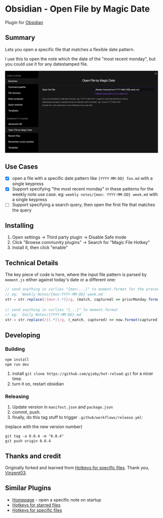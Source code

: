 # Obsidian - Open File by Magic Date

Plugin for [Obsidian](https://obsidian.md)

## Summary

Lets you open a specific file that matches a flexible date pattern.

I use this to open the note which the date of the "most recent monday", but you could use it for any datestamped file.

![screenshot](./magic-date-screenshot.png)

## Use Cases

- [x] open a file with a specific date pattern like `{YYYY-MM-DD} foo.md` with a single keypress
- [x] Support specifying "the most recent monday" in these patterns for the weekly note use case. eg: `weekly notes/{mon: YYYY-MM-DD} week.md` with a single keypress
- [ ] Support specifying a search query, then open the first file that matches the query

## Installing

1. Open settings -> Third party plugin -> Disable Safe mode
1. Click "Browse community plugins" -> Search for "Magic File Hotkey"
1. Install it, then click "enable"

## Technical Details

The key piece of code is here, where the input file pattern is parsed by `moment.js` either against today's date or a different one:

```js
// send anything in curlies "{mon:...}" to moment.format for the preceeding monday
// eg: `Weekly Notes/{mon:YYYY-MM-DD} week.md`
str = str.replace(/{mon:(.*)}/g, (match, captured) => priorMonday.format(captured));

// send anything in curlies "{...}" to moment.format
// eg: `Daily Notes/{YYYY-MM-DD}.md`
str = str.replace(/{(.*)}/g, (_match, captured) => now.format(captured));
```

## Developing

### Building

```
npm install
npm run dev
```

1. install `git clone https://github.com/pjeby/hot-reload.git` for a nicer time.
2. turn it on, restart obsidian

### Releasing

1. Update version in `manifest.json` and `package.json`
2. commit, push.
3. finally, do this tag stuff to trigger `.github/workflows/release.yml`:

(replace with the new version number)

```
git tag -a 0.0.4 -m "0.0.4"
git push origin 0.0.4
```

## Thanks and credit

Originally forked and learned from [Hotkeys for specific files](https://github.com/Vinzent03/obsidian-hotkeys-for-specific-files). Thank you, [Vinzent03](https://github.com/Vinzent03).

## Similar Plugins

* [Homepage](https://github.com/mirnovov/obsidian-homepage) - open a specific note on startup
* [Hotkeys for starred files](https://github.com/Vinzent03/obsidian-shortcuts-for-starred-files)
* [Hotkeys for specific files](https://github.com/Vinzent03/obsidian-hotkeys-for-specific-files)